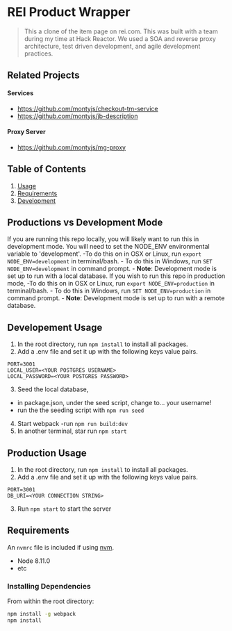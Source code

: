 # REI Product Wrapper

> This a clone of the item page on rei.com. This was built with a team during my time at Hack Reactor. We used a SOA and reverse proxy architecture, test driven development, and agile development practices.

## Related Projects
  #### Services
  - https://github.com/montyjs/checkout-tm-service
  - https://github.com/montyjs/jb-description
  #### Proxy Server
  - https://github.com/montyjs/mg-proxy

## Table of Contents

1. [Usage](#Usage)
1. [Requirements](#requirements)
1. [Development](#development)

## Productions vs Development Mode
  If you are running this repo locally, you will likely want to run this in development mode. You will need to set the NODE_ENV environmental variable to 'development'. 
      -To do this on in OSX or Linux, run `export NODE_ENV=development` in terminal/bash. 
      - To do this in Windows, run `SET NODE_ENV=development` in command prompt. 
      - **Note**: Development mode is set up to run with a local database.
  If you wish to run this repo in production mode, 
      -To do this on in OSX or Linux, run `export NODE_ENV=production` in terminal/bash. 
      - To do this in Windows, run `SET NODE_ENV=production` in command prompt. 
      - **Note**: Development mode is set up to run with a remote database.


## Developement Usage
1. In the root directory, run `npm install` to install all packages.
2. Add a .env file and set it up with the following keys value pairs.
  ```
PORT=3001
LOCAL_USER=<YOUR POSTGRES USERNAME>
LOCAL_PASSWORD=<YOUR POSTGRES PASSWORD>
  ```
3. Seed the local database,
  - in package.json, under the seed script, change <YOUR USERNAME HERE> to... your username!
  - run the the seeding script with `npm run seed`
4. Start webpack
  -run `npm run build:dev`
5. In another terminal, star run `npm start`

## Production Usage
1. In the root directory, run `npm install` to install all packages.
2. Add a .env file and set it up with the following keys value pairs.
  ```
PORT=3001
DB_URI=<YOUR CONNECTION STRING>
  ```
3. Run `npm start` to start the server


## Requirements

An `nvmrc` file is included if using [nvm](https://github.com/creationix/nvm).

- Node 8.11.0
- etc

### Installing Dependencies

From within the root directory:

```sh
npm install -g webpack
npm install
```

